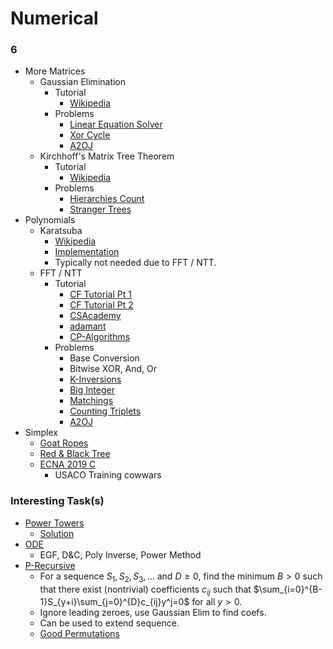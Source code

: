 # Numerical

### 6

  * More Matrices
    * Gaussian Elimination
      * Tutorial
        * [Wikipedia](https://en.wikipedia.org/wiki/Gaussian_elimination)
      * Problems
        * [Linear Equation Solver](https://open.kattis.com/problems/equationsolver)
        * [Xor Cycle](https://csacademy.com/contest/archive/task/xor_cycle/statement/) [](78)
        * [A2OJ](https://a2oj.com/category?ID=59)
    * Kirchhoff's Matrix Tree Theorem
      * Tutorial
        * [Wikipedia](https://en.wikipedia.org/wiki/Kirchhoff%27s_theorem)
      * Problems
        * [Hierarchies Count](https://codefights.com/interview-practice/task/TJ7hGeey6JYNFjBBg)
        * [Stranger Trees](http://codeforces.com/contest/917/problem/D)
  * Polynomials
    * Karatsuba
      * [Wikipedia](https://en.wikipedia.org/wiki/Karatsuba_algorithm)
      * [Implementation](http://codeforces.com/contest/623/submission/15807539)
      * Typically not needed due to FFT / NTT.
    * FFT / NTT
      * Tutorial
        * [CF Tutorial Pt 1](http://codeforces.com/blog/entry/43499)
        * [CF Tutorial Pt 2](http://codeforces.com/blog/entry/48798)
        * [CSAcademy](https://csacademy.com/blog/fast-fourier-transform-and-variations-of-it/)
        * [adamant](http://codeforces.com/blog/entry/55572)
        * [CP-Algorithms](https://cp-algorithms.com/algebra/fft.html)
      * Problems
        * Base Conversion
        * Bitwise XOR, And, Or
        * [K-Inversions](https://open.kattis.com/problems/kinversions)
        * [Big Integer](https://dmoj.ca/problem/bts17p8)
        * [Matchings](https://open.kattis.com/contests/acpc17open/problems/matchings)
        * [Counting Triplets](https://toph.co/p/counting-triplets)
        * [A2OJ](https://a2oj.com/category?ID=42)
  * Simplex
    * [Goat Ropes](https://open.kattis.com/contests/fvfhq4/problems/goatropes)
  	* [Red & Black Tree](http://codeforces.com/contest/375/problem/E)
    * [ECNA 2019 C](https://open.kattis.com/contests/ecna19open/problems/cheeseifyouplease)
	  * USACO Training cowwars
    
### Interesting Task(s)

  * [Power Towers](https://open.kattis.com/problems/towers)
    * [Solution](https://petr-mitrichev.blogspot.com/2019/06/power-towers-solution.html)
  * [ODE](https://codeforces.com/blog/entry/76447)
    * EGF, D&C, Poly Inverse, Power Method
  * [P-Recursive](https://min-25.hatenablog.com/entry/2018/05/10/212805)
    * For a sequence $S_1,S_2,S_3,\ldots$ and $D\ge 0$, find the minimum $B>0$ such that there exist (nontrivial) coefficients $c_{ij}$ such that $\sum_{i=0}^{B-1}S_{y+i}\sum_{j=0}^{D}c_{ij}y^j=0$ for all $y>0$.
    * Ignore leading zeroes, use Gaussian Elim to find coefs. 
    * Can be used to extend sequence.
    * [Good Permutations](https://codeforces.com/group/ZFgXbZSjvp/contest/273473/problem/J)
